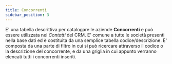 ```yaml
---
title: Concorrenti
sidebar_position: 3
---
```


E' una tabella descrittiva per catalogare le aziende **Concorrenti** e può essere utilizzata nei *Contatti* del CRM. E' comune a tutte le società presenti nella base dati ed è costituita da una semplice tabella codice/descrizione.
E' composta da una parte di filtro in cui si può ricercare attraverso il codice o la descrizione del concorrente, e da una griglia in cui appunto verranno elencati tutti i concorrenti inseriti.



